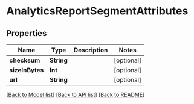 # AnalyticsReportSegmentAttributes

## Properties
Name | Type | Description | Notes
------------ | ------------- | ------------- | -------------
**checksum** | **String** |  | [optional] 
**sizeInBytes** | **Int** |  | [optional] 
**url** | **String** |  | [optional] 

[[Back to Model list]](../README.md#documentation-for-models) [[Back to API list]](../README.md#documentation-for-api-endpoints) [[Back to README]](../README.md)


